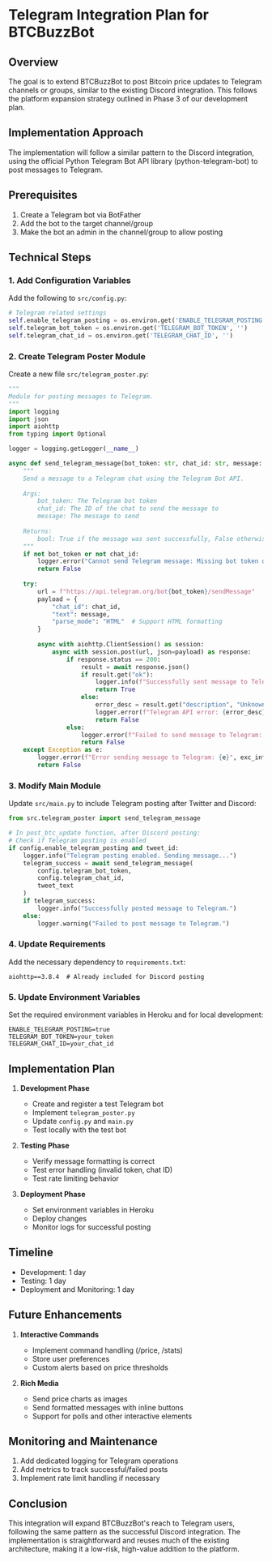 # Telegram Integration Plan for BTCBuzzBot

## Overview

The goal is to extend BTCBuzzBot to post Bitcoin price updates to Telegram channels or groups, similar to the existing Discord integration. This follows the platform expansion strategy outlined in Phase 3 of our development plan.

## Implementation Approach

The implementation will follow a similar pattern to the Discord integration, using the official Python Telegram Bot API library (python-telegram-bot) to post messages to Telegram.

## Prerequisites

1. Create a Telegram bot via BotFather
2. Add the bot to the target channel/group
3. Make the bot an admin in the channel/group to allow posting

## Technical Steps

### 1. Add Configuration Variables

Add the following to `src/config.py`:
```python
# Telegram related settings
self.enable_telegram_posting = os.environ.get('ENABLE_TELEGRAM_POSTING', 'false').lower() == 'true'
self.telegram_bot_token = os.environ.get('TELEGRAM_BOT_TOKEN', '')
self.telegram_chat_id = os.environ.get('TELEGRAM_CHAT_ID', '')
```

### 2. Create Telegram Poster Module

Create a new file `src/telegram_poster.py`:
```python
"""
Module for posting messages to Telegram.
"""
import logging
import json
import aiohttp
from typing import Optional

logger = logging.getLogger(__name__)

async def send_telegram_message(bot_token: str, chat_id: str, message: str) -> bool:
    """
    Send a message to a Telegram chat using the Telegram Bot API.
    
    Args:
        bot_token: The Telegram bot token
        chat_id: The ID of the chat to send the message to
        message: The message to send
        
    Returns:
        bool: True if the message was sent successfully, False otherwise
    """
    if not bot_token or not chat_id:
        logger.error("Cannot send Telegram message: Missing bot token or chat ID")
        return False
        
    try:
        url = f"https://api.telegram.org/bot{bot_token}/sendMessage"
        payload = {
            "chat_id": chat_id,
            "text": message,
            "parse_mode": "HTML"  # Support HTML formatting
        }
        
        async with aiohttp.ClientSession() as session:
            async with session.post(url, json=payload) as response:
                if response.status == 200:
                    result = await response.json()
                    if result.get("ok"):
                        logger.info(f"Successfully sent message to Telegram chat (Chat ID: {chat_id}).")
                        return True
                    else:
                        error_desc = result.get("description", "Unknown error")
                        logger.error(f"Telegram API error: {error_desc}")
                        return False
                else:
                    logger.error(f"Failed to send message to Telegram: Status {response.status}")
                    return False
    except Exception as e:
        logger.error(f"Error sending message to Telegram: {e}", exc_info=True)
        return False
```

### 3. Modify Main Module

Update `src/main.py` to include Telegram posting after Twitter and Discord:

```python
from src.telegram_poster import send_telegram_message

# In post_btc_update function, after Discord posting:
# Check if Telegram posting is enabled
if config.enable_telegram_posting and tweet_id:
    logger.info("Telegram posting enabled. Sending message...")
    telegram_success = await send_telegram_message(
        config.telegram_bot_token,
        config.telegram_chat_id,
        tweet_text
    )
    if telegram_success:
        logger.info("Successfully posted message to Telegram.")
    else:
        logger.warning("Failed to post message to Telegram.")
```

### 4. Update Requirements

Add the necessary dependency to `requirements.txt`:
```
aiohttp==3.8.4  # Already included for Discord posting
```

### 5. Update Environment Variables

Set the required environment variables in Heroku and for local development:
```
ENABLE_TELEGRAM_POSTING=true
TELEGRAM_BOT_TOKEN=your_token
TELEGRAM_CHAT_ID=your_chat_id
```

## Implementation Plan

1. **Development Phase**
   - Create and register a test Telegram bot
   - Implement `telegram_poster.py`
   - Update `config.py` and `main.py`
   - Test locally with the test bot

2. **Testing Phase**
   - Verify message formatting is correct
   - Test error handling (invalid token, chat ID)
   - Test rate limiting behavior

3. **Deployment Phase**
   - Set environment variables in Heroku
   - Deploy changes
   - Monitor logs for successful posting

## Timeline

- Development: 1 day
- Testing: 1 day
- Deployment and Monitoring: 1 day

## Future Enhancements

1. **Interactive Commands**
   - Implement command handling (/price, /stats)
   - Store user preferences
   - Custom alerts based on price thresholds

2. **Rich Media**
   - Send price charts as images
   - Send formatted messages with inline buttons
   - Support for polls and other interactive elements

## Monitoring and Maintenance

1. Add dedicated logging for Telegram operations
2. Add metrics to track successful/failed posts
3. Implement rate limit handling if necessary

## Conclusion

This integration will expand BTCBuzzBot's reach to Telegram users, following the same pattern as the successful Discord integration. The implementation is straightforward and reuses much of the existing architecture, making it a low-risk, high-value addition to the platform. 